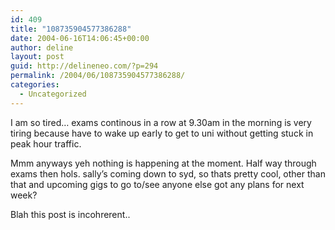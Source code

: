 ```yaml
---
id: 409
title: "108735904577386288"
date: 2004-06-16T14:06:45+00:00
author: deline
layout: post
guid: http://delineneo.com/?p=294
permalink: /2004/06/108735904577386288/
categories:
  - Uncategorized
---
```

I am so tired&#8230; exams continous in a row at 9.30am in the morning is very tiring because have to wake up early to get to uni without getting stuck in peak hour traffic.

Mmm anyways yeh nothing is happening at the moment. Half way through exams then hols. sally&#8217;s coming down to syd, so thats pretty cool, other than that and upcoming gigs to go to/see anyone else got any plans for next week?

Blah this post is incohrerent..
